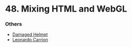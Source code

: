 # 48. Mixing HTML and WebGL

### Others

- [Damaged Helmet](https://github.com/KhronosGroup/glTF-Sample-Models/tree/master/2.0/DamagedHelmet)
- [Leonardo Carrion](http://www.leonardocarrion.com/)
